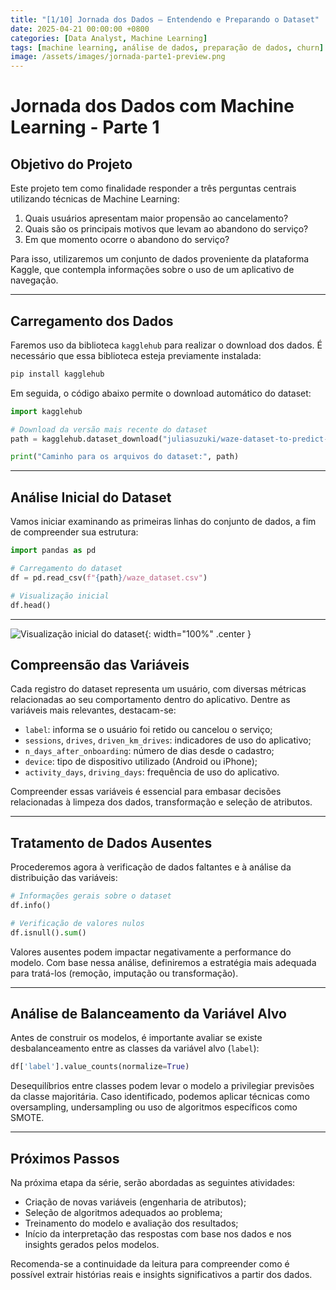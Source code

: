 ```yaml
---
title: "[1/10] Jornada dos Dados – Entendendo e Preparando o Dataset"
date: 2025-04-21 00:00:00 +0800
categories: [Data Analyst, Machine Learning]
tags: [machine learning, análise de dados, preparação de dados, churn]
image: /assets/images/jornada-parte1-preview.png
---
```




# Jornada dos Dados com Machine Learning - Parte 1

## Objetivo do Projeto

Este projeto tem como finalidade responder a três perguntas centrais utilizando técnicas de Machine Learning:

1. Quais usuários apresentam maior propensão ao cancelamento?
2. Quais são os principais motivos que levam ao abandono do serviço?
3. Em que momento ocorre o abandono do serviço?

Para isso, utilizaremos um conjunto de dados proveniente da plataforma Kaggle, que contempla informações sobre o uso de um aplicativo de navegação.

---

## Carregamento dos Dados

Faremos uso da biblioteca `kagglehub` para realizar o download dos dados. É necessário que essa biblioteca esteja previamente instalada:

```bash
pip install kagglehub
```

Em seguida, o código abaixo permite o download automático do dataset:

```python
import kagglehub

# Download da versão mais recente do dataset
path = kagglehub.dataset_download("juliasuzuki/waze-dataset-to-predict-user-churn")

print("Caminho para os arquivos do dataset:", path)
```

---

## Análise Inicial do Dataset

Vamos iniciar examinando as primeiras linhas do conjunto de dados, a fim de compreender sua estrutura:

```python
import pandas as pd

# Carregamento do dataset
df = pd.read_csv(f"{path}/waze_dataset.csv")

# Visualização inicial
df.head()
```

---
![Visualização inicial do dataset](/assets/img/posts/waze-visualizacao-inicial.png){: width="100%" .center }

## Compreensão das Variáveis

Cada registro do dataset representa um usuário, com diversas métricas relacionadas ao seu comportamento dentro do aplicativo. Dentre as variáveis mais relevantes, destacam-se:

- `label`: informa se o usuário foi retido ou cancelou o serviço;
- `sessions`, `drives`, `driven_km_drives`: indicadores de uso do aplicativo;
- `n_days_after_onboarding`: número de dias desde o cadastro;
- `device`: tipo de dispositivo utilizado (Android ou iPhone);
- `activity_days`, `driving_days`: frequência de uso do aplicativo.

Compreender essas variáveis é essencial para embasar decisões relacionadas à limpeza dos dados, transformação e seleção de atributos.

---

## Tratamento de Dados Ausentes

Procederemos agora à verificação de dados faltantes e à análise da distribuição das variáveis:

```python
# Informações gerais sobre o dataset
df.info()

# Verificação de valores nulos
df.isnull().sum()
```

Valores ausentes podem impactar negativamente a performance do modelo. Com base nessa análise, definiremos a estratégia mais adequada para tratá-los (remoção, imputação ou transformação).

---

## Análise de Balanceamento da Variável Alvo

Antes de construir os modelos, é importante avaliar se existe desbalanceamento entre as classes da variável alvo (`label`):

```python
df['label'].value_counts(normalize=True)
```

Desequilíbrios entre classes podem levar o modelo a privilegiar previsões da classe majoritária. Caso identificado, podemos aplicar técnicas como oversampling, undersampling ou uso de algoritmos específicos como SMOTE.

---

## Próximos Passos

Na próxima etapa da série, serão abordadas as seguintes atividades:

- Criação de novas variáveis (engenharia de atributos);
- Seleção de algoritmos adequados ao problema;
- Treinamento do modelo e avaliação dos resultados;
- Início da interpretação das respostas com base nos dados e nos insights gerados pelos modelos.

Recomenda-se a continuidade da leitura para compreender como é possível extrair histórias reais e insights significativos a partir dos dados.




